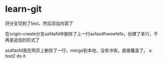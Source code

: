 # learn-git

将分支切到了test，然后添加内容了

在origin-create分支safdafd中删除了上一行asfasdfiwewfefa，创建了本行，不再是追加的形式了

asdfasfd我在网页上删除了一行，merge到本地，没有冲突，直接覆盖了。
a
test2 do it
